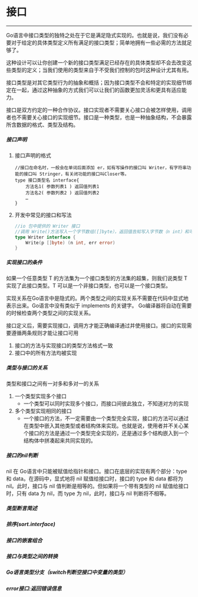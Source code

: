 # 接口

------

Go语言中接口类型的独特之处在于它是满足隐式实现的。也就是说，我们没有必要对于给定的具体类型定义所有满足的接口类型；简单地拥有一些必需的方法就足够了。

这种设计可以让你创建一个新的接口类型满足已经存在的具体类型却不会去改变这些类型的定义；当我们使用的类型来自于不受我们控制的包时这种设计尤其有用。

接口类型是对其它类型行为的抽象和概括；因为接口类型不会和特定的实现细节绑定在一起，通过这种抽象的方式我们可以让我们的函数更加灵活和更具有适应能力。

接口是双方约定的一种合作协议。接口实现者不需要关心接口会被怎样使用，调用者也不需要关心接口的实现细节。接口是一种类型，也是一种抽象结构，不会暴露所含数据的格式、类型及结构。

##### 接口声明

1. 接口声明的格式

   ```golang
   //接口在命名时，一般会在单词后面添加 er，如有写操作的接口叫 Writer，有字符串功能的接口叫 Stringer，有关闭功能的接口叫Closer等。
   type 接口类型名 interface{
       方法名1( 参数列表1 ) 返回值列表1
       方法名2( 参数列表2 ) 返回值列表2
       …
   }
   ```

2. 开发中常见的接口和写法

   ```go
   //io 包中提供的 Writer 接口
   //调用 Write()方法写入一个字节数组([]byte），返回值告知写入字节数（n int）和可能发生的错误（err error）
   type Writer interface {
       Write(p []byte) (n int, err error)
   }
   ```

##### 实现接口的条件

如果一个任意类型 T 的方法集为一个接口类型的方法集的超集，则我们说类型 T 实现了此接口类型。T 可以是一个非接口类型，也可以是一个接口类型。

实现关系在Go语言中是隐式的。两个类型之间的实现关系不需要在代码中显式地表示出来。Go语言中没有类似于 implements 的关键字。 Go编译器将自动在需要的时候检查两个类型之间的实现关系。

接口定义后，需要实现接口，调用方才能正确编译通过并使用接口。接口的实现需要遵循两条规则才能让接口可用

1. 接口的方法与实现接口的类型方法格式一致
2. 接口中的所有方法均被实现

##### 类型与接口的关系

类型和接口之间有一对多和多对一的关系

1. 一个类型实现多个接口
   - 一个类型可以同时实现多个接口，而接口间彼此独立，不知道对方的实现
2. 多个类型实现相同的接口
   - 一个接口的方法，不一定需要由一个类型完全实现，接口的方法可以通过在类型中嵌入其他类型或者结构体来实现。也就是说，使用者并不关心某个接口的方法是通过一个类型完全实现的，还是通过多个结构嵌入到一个结构体中拼凑起来共同实现的。

##### 接口的nil判断

nil 在 Go语言中只能被赋值给指针和接口。接口在底层的实现有两个部分：type 和 data。在源码中，显式地将 nil 赋值给接口时，接口的 type 和 data 都将为 nil。此时，接口与 nil 值判断是相等的。但如果将一个带有类型的 nil 赋值给接口时，只有 data 为 nil，而 type 为 nil，此时，接口与 nil 判断将不相等。

##### 类型断言简述

##### 排序(sort.interface)

##### 接口的嵌套组合

##### 接口与类型之间的转换

##### Go语言类型分支（switch判断空接口中变量的类型）

##### error接口:返回错误信息



